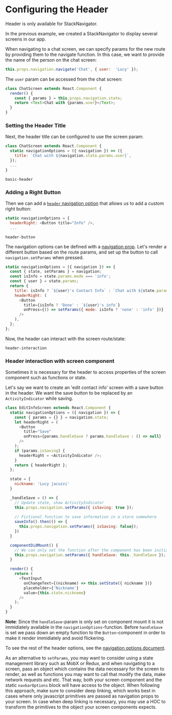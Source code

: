 # Configuring the Header

Header is only available for StackNavigator.

In the previous example, we created a StackNavigator to display several screens in our app.


When navigating to a chat screen, we can specify params for the new route by providing them to the navigate function. In this case, we want to provide the name of the person on the chat screen:

```js
this.props.navigation.navigate('Chat', { user:  'Lucy' });
```

The `user` param can be accessed from the chat screen:

```js
class ChatScreen extends React.Component {
  render() {
    const { params } = this.props.navigation.state;
    return <Text>Chat with {params.user}</Text>;
  }
}
```

### Setting the Header Title

Next, the header title can be configured to use the screen param:

```js
class ChatScreen extends React.Component {
  static navigationOptions = ({ navigation }) => ({
    title: `Chat with ${navigation.state.params.user}`,
  });
  ...
}
```

```phone-example
basic-header
```


### Adding a Right Button

Then we can add a [`header` navigation option](/docs/navigators/navigation-options#Stack-Navigation-Options) that allows us to add a custom right button:

```js
static navigationOptions = {
  headerRight: <Button title="Info" />,
  ...
```

```phone-example
header-button
```

The navigation options can be defined with a [navigation prop](/docs/navigators/navigation-prop). Let's render a different button based on the route params, and set up the button to call `navigation.setParams` when pressed.

```js
static navigationOptions = ({ navigation }) => {
  const { state, setParams } = navigation;
  const isInfo = state.params.mode === 'info';
  const { user } = state.params;
  return {
    title: isInfo ? `${user}'s Contact Info` : `Chat with ${state.params.user}`,
    headerRight: (
      <Button
        title={isInfo ? 'Done' : `${user}'s info`}
        onPress={() => setParams({ mode: isInfo ? 'none' : 'info' })}
      />
    ),
  };
};
```

Now, the header can interact with the screen route/state:

```phone-example
header-interaction
```

### Header interaction with screen component

Sometimes it is necessary for the header to access properties of the screen component such as functions or state.

Let's say we want to create an 'edit contact info' screen with a save button in the header. We want the save button to be replaced by an `ActivityIndicator` while saving.

```js
class EditInfoScreen extends React.Component {
  static navigationOptions = ({ navigation }) => {
    const { params = {} } = navigation.state;
    let headerRight = (
      <Button
        title="Save"
        onPress={params.handleSave ? params.handleSave : () => null}
      />
    );
    if (params.isSaving) {
      headerRight = <ActivityIndicator />;
    }
    return { headerRight };
  };

  state = {
    nickname: 'Lucy jacuzzi'
  }

  _handleSave = () => {
    // Update state, show ActivityIndicator
    this.props.navigation.setParams({ isSaving: true });
    
    // Fictional function to save information in a store somewhere
    saveInfo().then(() => {
      this.props.navigation.setParams({ isSaving: false});
    })
  }

  componentDidMount() {
    // We can only set the function after the component has been initialized
    this.props.navigation.setParams({ handleSave: this._handleSave });
  }

  render() {
    return (
      <TextInput
        onChangeText={(nickname) => this.setState({ nickname })}
        placeholder={'Nickname'}
        value={this.state.nickname}
      />
    );
  }
}
```

**Note**: Since the `handleSave`-param is only set on component mount it is not immidiately available in the `navigationOptions`-function. Before `handleSave` is set we pass down an empty function to the `Button`-component in order to make it render immidiately and avoid flickering.


To see the rest of the header options, see the [navigation options document](/docs/navigators/navigation-options#Stack-Navigation-Options).

As an alternative to `setParams`, you may want to consider using a state management library such as MobX or Redux, and when navigating to a screen, pass an object which contains the data necessary for the screen to render, as well as functions you may want to call that modify the data, make network requests and etc. That way, both your screen component and the static `navbarOptions` block will have access to the object. When following this approach, make sure to consider deep linking, which works best in cases where only javascript primitives are passed as navigation props to your screen. In case when deep linking is necessary, you may use a HOC to transform the primitives to the object your screen components expects.
